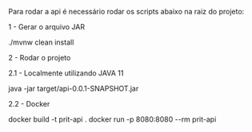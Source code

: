 Para rodar a api é necessário rodar os scripts abaixo na raiz do projeto:

1 - Gerar o arquivo JAR

./mvnw clean install

2 - Rodar o projeto

2.1 - Localmente utilizando JAVA 11 

java -jar target/api-0.0.1-SNAPSHOT.jar

2.2 - Docker

docker build -t prit-api .
docker run -p 8080:8080 --rm prit-api
